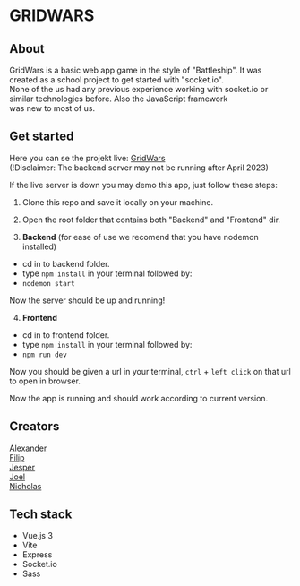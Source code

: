 # GRIDWARS

## About

GridWars is a basic web app game in the style of "Battleship". It was created as a school project to get started with "socket.io". <br>
None of the us had any previous experience working with socket.io or similar technologies before. Also the JavaScript framework <br>
was new to most of us.

## Get started

Here you can se the projekt live: [GridWars](https://gridwarsfront-wenm4.ondigitalocean.app/) <br>
(!Disclaimer: The backend server may not be running after April 2023)

If the live server is down you may demo this app, just follow these steps:

1. Clone this repo and save it locally on your machine.

2. Open the root folder that contains both "Backend" and "Frontend" dir.

3. <b>Backend</b>
   (for ease of use we recomend that you have nodemon installed)

- cd in to backend folder.
- type `npm install` in your terminal followed by:
- `nodemon start`

Now the server should be up and running!

4. <b>Frontend</b>

- cd in to frontend folder.
- type `npm install` in your terminal followed by:
- `npm run dev`

Now you should be given a url in your terminal, `ctrl` + `left click` on that url to open in browser.

Now the app is running and should work according to current version.

## Creators

[Alexander](https://github.com/alexwallden) <br>
[Filip](https://github.com/filiphedlen) <br>
[Jesper](https://github.com/jeppeerixon) <br>
[Joel](https://github.com/JoeldelPilar) <br>
[Nicholas](https://github.com/Redicholas)

## Tech stack

- Vue.js 3
- Vite
- Express
- Socket.io
- Sass
